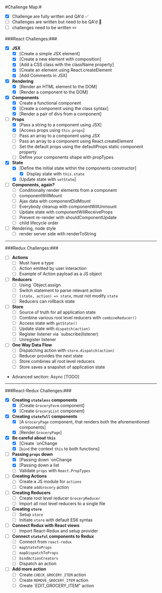 #Challenge Map:#

- [x] Challenge are fully written and QA'd :white_check_mark:
- [ ] Challenges are written but need to be QA'd :pencil:
- [ ] challenges need to be written :pencil2:

###React Challenges:###

- [X] **JSX**
  - [X] [Create a simple JSX element]
  - [X] [Create a new element with composition]
  - [X] [Add a CSS class with the className property]
  - [X] [Create an element using React.createElement 
  - [X] [Add Comments in JSX]
- [X] **Rendering**
  - [X] [Render an HTML element to the DOM]
  - [X] [Render a component to the DOM]
- [x] **Components**
  - [x] Create a functional component
  - [x] [Create a component using the class syntax]
  - [x] [Render a pair of divs from a component]
- [ ] **Props**
  - [X] [Pass a string to a component using JSX]
  - [X] [Access props using `this.props`]
  - [ ] Pass an array to a component using JSX
  - [ ] Pass an array to a component using React.createElement
  - [ ] Set the default props using the defaultProps static component property
  - [ ] Define your components shape with propTypes
- [x] **State**
  - [x] [Define the initial state within the components constructor]
    - [x] Display state with `this.state`
  - [x] [Update state with `setState`]
- [ ] **Components, again?**
  - [ ] Conditionally render elements from a component
  - [ ] componentWillMount 
  - [ ] Ajax data with componentDidMount
  - [ ] Everybody cleanup with componentWillUnmount
  - [ ] Update state with componentWillReceiveProps
  - [ ] Prevent re-render with shouldComponentUpdate
  - [ ] child lifecycle order 
- [ ] Rendering, node style
  - [ ] render server side with renderToString

---

###Redux Challenges:###

- [ ] **Actions**
  - [ ] Must have a type
  - [ ] Action emitted by user interaction
  - [ ] Example of Action payload as a JS object
- [ ] **Reducers**
  - [ ] Using `Object.assign
  - [ ] Switch statement to parse relevant action
  - [ ] `(state, action) => state`, must not modify `state`
  - [ ] Reducers can rollback state
- [ ] **Store**
  - [ ] Source of truth for all application state
  - [ ] Combine various root level reducers with `combineReducer()`
  - [ ] Access state with `getState()`
  - [ ] Update state with `dispatch(action)`
  - [ ] Register listener via `subscribe(listener)
  - [ ] Unregister listener
- [ ] **One Way Data Flow**
  - [ ] Dispatching action with `store.dispatch(action)`
  - [ ] Reducer provides the next state
  - [ ] Store combines all root level reducers
  - [ ] Store saves a snapshot of application state
- Advanced section: Async [TODO]

---

###React-Redux Challenges:###

- [X] **Creating `stateless` components**
  - [X] [Create `GroceryForm` component]
  - [X] [Create `GroceryList` component]
- [X] **Creating `statefull` components**
  - [X] [A `GroceryPage` component, that renders both the aforementioned components]
  - [X] [Render `GroceryPage`]
- [X] **Be careful about `this`**
  - [X] [Create `onChange
  - [X] [`bind` the context `this` to both functions]
- [ ] **Passing `props` down**
  - [X] [Passing down `onChange
  - [X] [Passing down a list 
  - [ ] Validate `props` with `React.PropTypes`
- [ ] **Creating Actions**
  - [ ] Create a JS module for `actions`
  - [ ] Create `addGrocery` action
- [ ] **Creating Reducers**
  - [ ] Create root level reducer `GroceryReducer`
  - [ ] Import all root level reducers to a single file
- [ ] **Creating `store`**
  - [ ] Setup `store`
  - [ ] Initiate `store` with default ES6 syntax
- [ ] **Connect Redux with React views**
  - [ ] Import React-Redux and setup provider
- [ ] **Connect `stateful` components to Redux**
  - [ ] Connect from `react-redux`
  - [ ] `mapStateToProps`
  - [ ] `mapDispatchToProps`
  - [ ] `bindActionCreators`
  - [ ] Dispatch an action
- [ ] **Add more action**
  - [ ] Create `CHECK_GROCERY_ITEM` action
  - [ ] Create `REMOVE_GROCERY_ITEM` action
  - [ ] Create `EDIT_GROCERY_ITEM" action
